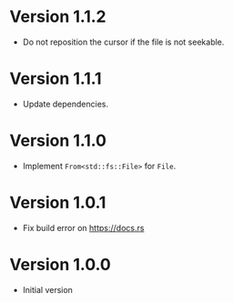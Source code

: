 # Version 1.1.2

- Do not reposition the cursor if the file is not seekable.

# Version 1.1.1

- Update dependencies.

# Version 1.1.0

- Implement `From<std::fs::File>` for `File`.

# Version 1.0.1

- Fix build error on https://docs.rs

# Version 1.0.0

- Initial version
